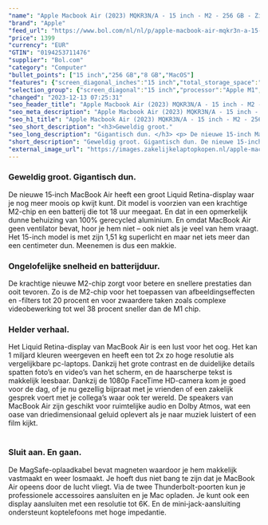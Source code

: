 ```yaml
---
"name": "Apple Macbook Air (2023) MQKR3N/A - 15 inch - M2 - 256 GB - Zilver"
"brand": "Apple"
"feed_url": "https://www.bol.com/nl/nl/p/apple-macbook-air-mqkr3n-a-15-inch-m2-256-gb-zilver/9300000152005092"
"price": 1399
"currency": "EUR"
"GTIN": "0194253711476"
"supplier": "Bol.com"
"category": "Computer"
"bullet_points": ["15 inch","256 GB","8 GB","MacOS"]
"features": {"screen_diagonal_inches":"15 inch","total_storage_space":"256 GB","memory_size":"8 GB","operating_system":"MacOS"}
"selection_group": {"screen_diagonal":"15 inch","processor":"Apple M1","changed_price_past_3_days":false,"product_family":"MacBook Air"}
"changed": "2023-12-13 07:25:31"
"seo_header_title": "Apple Macbook Air (2023) MQKR3N/A - 15 inch - M2 - 256 GB - Zilver"
"seo_meta_description": "Apple Macbook Air (2023) MQKR3N/A - 15 inch - M2 - 256 GB - Zilver"
"seo_h1_title": "Apple Macbook Air (2023) MQKR3N/A - 15 inch - M2 - 256 GB - Zilver"
"seo_short_description": "<h3>Geweldig groot."
"seo_long_description": "Gigantisch dun. </h3> <p> De nieuwe 15‑inch MacBook Air heeft een groot Liquid Retina-display waar je nog meer moois op kwijt kunt. Dit model is voorzien van een krachtige M2-chip en een batterij die tot 18 uur meegaat. En dat in een opmerkelijk dunne behuizing van 100% gerecycled aluminium. En omdat MacBook Air geen ventilator bevat, hoor je hem niet – ook niet als je veel van hem vraagt. Het 15-inch model is met zijn 1,51 kg superlicht en maar net iets meer dan een centimeter dun. Meenemen is dus een makkie. </p> <p>  </p> <h3>Ongelofelijke snelheid en batterijduur. </h3> <p> De krachtige nieuwe M2-chip zorgt voor betere en snellere prestaties dan ooit tevoren. Zo is de M2-chip voor het toepassen van afbeeldingseffecten en -filters tot 20 procent en voor zwaardere taken zoals complexe videobewerking tot wel 38 procent sneller dan de M1 chip. </p> <p>  </p> <h3>Helder verhaal. </h3> <p> Het Liquid Retina-display van MacBook Air is een lust voor het oog. Het kan 1 miljard kleuren weergeven en heeft een tot 2x zo hoge resolutie als vergelijkbare pc-laptops. Dankzij het grote contrast en de duidelijke details spatten foto’s en video’s van het scherm, en de haarscherpe tekst is makkelijk leesbaar. Dankzij de 1080p FaceTime HD-camera kom je goed voor de dag, of je nu gezellig bijpraat met je vrienden of een zakelijk gesprek voert met je collega’s waar ook ter wereld. De speakers van MacBook Air zijn geschikt voor ruimtelijke audio en Dolby Atmos, wat een oase van drie­dimensionaal geluid oplevert als je naar muziek luistert of een film kijkt. <br /><br /> </p> <h3>Sluit aan. En gaan. </h3> <p> De MagSafe-oplaadkabel bevat magneten waardoor je hem makkelijk vastmaakt en weer losmaakt. Je hoeft dus niet bang te zijn dat je MacBook Air opeens door de lucht vliegt. Via de twee Thunderbolt-poorten kun je profes­sionele accessoires aansluiten en je Mac opladen. Je kunt ook een display aansluiten met een resolutie tot 6K. En de mini‑jack-aansluiting ondersteunt koptelefoons met hoge impedantie. </p>"
"short_description": "Geweldig groot. Gigantisch dun. De nieuwe 15‑inch MacBook Air heeft een groot Liquid Retina-display waar je nog meer moois op kwijt kunt. Dit model is voorzien van een krachtige M2-chip en een batterij die tot 18 uur meegaat. En dat in een opmerkelijk dunne behuizing van 100% gerecycled aluminium. En omdat MacBook Air geen ventilator bevat, hoor je hem niet – ook niet als je veel van hem vraagt. Het 15-inch model is met zijn 1,51 kg superlicht en maar net iets meer dan een centimeter dun. Meenemen is dus een makkie. Ongelofelijke snelheid en batterijduur. De krachtige nieuwe M2-chip zorgt voor betere en snellere prestaties dan ooit tevoren. Zo is de M2-chip voor het toepassen van afbeeldingseffecten en -filters tot 20 procent en voor zwaardere taken zoals complexe videobewerking tot wel 38 procent sneller dan de M1 chip. Helder verhaal. Het Liquid Retina-display van MacBook Air is een lust voor het oog. Het kan 1 miljard kleuren weergeven en heeft een tot 2x zo hoge resolutie als vergelijkbare pc-laptops. Dankzij het grote contrast en de duidelijke details spatten foto’s en video’s van het scherm, en de haarscherpe tekst is makkelijk leesbaar. Dankzij de 1080p FaceTime HD-camera kom je goed voor de dag, of je nu gezellig bijpraat met je vrienden of een zakelijk gesprek voert met je collega’s waar ook ter wereld. De speakers van MacBook Air zijn geschikt voor ruimtelijke audio en Dolby Atmos, wat een oase van driedimensionaal geluid oplevert als je naar muziek luistert of een film kijkt. Sluit aan. En gaan. De MagSafe-oplaadkabel bevat magneten waardoor je hem makkelijk vastmaakt en weer losmaakt. Je hoeft dus niet bang te zijn dat je MacBook Air opeens door de lucht vliegt. Via de twee Thunderbolt-poorten kun je professionele accessoires aansluiten en je Mac opladen. Je kunt ook een display aansluiten met een resolutie tot 6K. En de mini‑jack-aansluiting ondersteunt koptelefoons met hoge impedantie."
"external_image_url": "https://images.zakelijkelaptopkopen.nl/apple-macbook-air-mqkr3n-a-15-inch-m2-256-gb-zilver.webp"
---
```


<h3>Geweldig groot. Gigantisch dun.</h3> <p> De nieuwe 15‑inch MacBook Air heeft een groot Liquid Retina-display waar je nog meer moois op kwijt kunt. Dit model is voorzien van een krachtige M2-chip en een batterij die tot 18 uur meegaat. En dat in een opmerkelijk dunne behuizing van 100% gerecycled aluminium. En omdat MacBook Air geen ventilator bevat, hoor je hem niet – ook niet als je veel van hem vraagt. Het 15-inch model is met zijn 1,51 kg superlicht en maar net iets meer dan een centimeter dun. Meenemen is dus een makkie. </p> <p>   </p> <h3>Ongelofelijke snelheid en batterijduur.</h3> <p> De krachtige nieuwe M2-chip zorgt voor betere en snellere prestaties dan ooit tevoren. Zo is de M2-chip voor het toepassen van afbeeldingseffecten en -filters tot 20 procent en voor zwaardere taken zoals complexe videobewerking tot wel 38 procent sneller dan de M1 chip. </p> <p>   </p> <h3>Helder verhaal.</h3> <p> Het Liquid Retina-display van MacBook Air is een lust voor het oog. Het kan 1 miljard kleuren weergeven en heeft een tot 2x zo hoge resolutie als vergelijkbare pc-laptops. Dankzij het grote contrast en de duidelijke details spatten foto’s en video’s van het scherm, en de haarscherpe tekst is makkelijk leesbaar. Dankzij de 1080p FaceTime HD-camera kom je goed voor de dag, of je nu gezellig bijpraat met je vrienden of een zakelijk gesprek voert met je collega’s waar ook ter wereld. De speakers van MacBook Air zijn geschikt voor ruimtelijke audio en Dolby Atmos, wat een oase van drie­dimensionaal geluid oplevert als je naar muziek luistert of een film kijkt.<br /><br /> </p> <h3>Sluit aan. En gaan.</h3> <p> De MagSafe-oplaadkabel bevat magneten waardoor je hem makkelijk vastmaakt en weer losmaakt. Je hoeft dus niet bang te zijn dat je MacBook Air opeens door de lucht vliegt. Via de twee Thunderbolt-poorten kun je profes­sionele accessoires aansluiten en je Mac opladen. Je kunt ook een display aansluiten met een resolutie tot 6K. En de mini‑jack-aansluiting ondersteunt koptelefoons met hoge impedantie. </p>